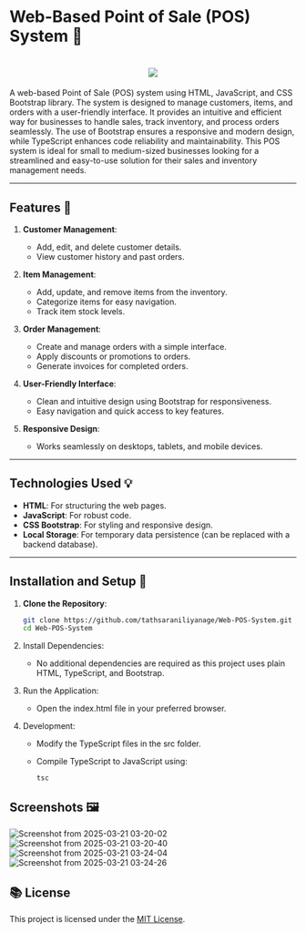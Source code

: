 # Web-Based Point of Sale (POS) System 🚀

<h1 align="center">
    <img src="https://readme-typing-svg.herokuapp.com/?font=Righteous&size=35&center=true&vCenter=true&width=1100&height=70&duration=4000&lines=Web+Pos+System+&color=078179" />
</h1>

A web-based Point of Sale (POS) system using HTML, JavaScript, and CSS Bootstrap library. The system is designed to manage customers, items, and orders with a user-friendly interface. It provides an intuitive and efficient way for businesses to handle sales, track inventory, and process orders seamlessly.
 The use of Bootstrap ensures a responsive and modern design, while TypeScript enhances code reliability and maintainability. This POS system is ideal for small to medium-sized businesses looking for a streamlined and easy-to-use solution for their sales and inventory management needs.

 
---


## Features 🌟

1. **Customer Management**:
   - Add, edit, and delete customer details.
   - View customer history and past orders.

2. **Item Management**:
   - Add, update, and remove items from the inventory.
   - Categorize items for easy navigation.
   - Track item stock levels.

3. **Order Management**:
   - Create and manage orders with a simple interface.
   - Apply discounts or promotions to orders.
   - Generate invoices for completed orders.

4. **User-Friendly Interface**:
   - Clean and intuitive design using Bootstrap for responsiveness.
   - Easy navigation and quick access to key features.

5. **Responsive Design**:
   - Works seamlessly on desktops, tablets, and mobile devices.

---

## Technologies Used 💡

- **HTML**: For structuring the web pages.
- **JavaScript**: For robust code.
- **CSS Bootstrap**: For styling and responsive design.
- **Local Storage**: For temporary data persistence (can be replaced with a backend database).

---

## Installation and Setup 🔗

1. **Clone the Repository**:
      ```bash
      git clone https://github.com/tathsaraniliyanage/Web-POS-System.git
      cd Web-POS-System

2. Install Dependencies:

   - No additional dependencies are required as this project uses plain HTML, TypeScript, and Bootstrap.

3. Run the Application:

   - Open the index.html file in your preferred browser.

4. Development:

   - Modify the TypeScript files in the src folder.

   - Compile TypeScript to JavaScript using:

     ```
     tsc
     ```


## Screenshots 🖼️

![Screenshot from 2025-03-21 03-20-02](https://github.com/user-attachments/assets/fa034aab-c643-45da-a702-00b644284d69)
![Screenshot from 2025-03-21 03-20-40](https://github.com/user-attachments/assets/2ccdfa04-ca6d-4c91-a5e5-e21fcee0af32)
![Screenshot from 2025-03-21 03-24-04](https://github.com/user-attachments/assets/84d44ebb-fcb1-49ae-ab0f-db93d193795d)
![Screenshot from 2025-03-21 03-24-26](https://github.com/user-attachments/assets/f8fb8c16-c9f9-464b-a901-ac47b2295338)


  

## 📚 License

This project is licensed under the [MIT License](LICENSE).


